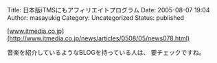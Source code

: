 Title: 日本版iTMSにもアフィリエイトプログラム
Date: 2005-08-07 19:04
Author: masayukig
Category: Uncategorized
Status: published

[www.itmedia.co.jp](http://www.itmedia.co.jp/news/articles/0508/05/news078.html)

音楽を紹介しているようなBLOGを持っている人は、
要チェックですね。
